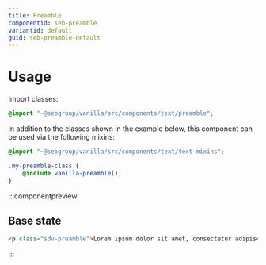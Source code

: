 ```yaml
---
title: Preamble
componentid: seb-preamble
variantid: default
guid: seb-preamble-default
---
```

# Usage
Import classes:
```scss
@import "~@sebgroup/vanilla/src/components/text/preamble";
```

In addition to the classes shown in the example below, this component can be used via the following mixins:
```scss
@import "~@sebgroup/vanilla/src/components/text/text-mixins";

.my-preamble-class {
    @include vanilla-preamble();
}
```

:::componentpreview
## Base state
```html
<p class="sdv-preamble">Lorem ipsum dolor sit amet, consectetur adipiscing elit, sed do eiusmod tempor incididunt ut labore et dolore magna aliqua</p>
```
:::
